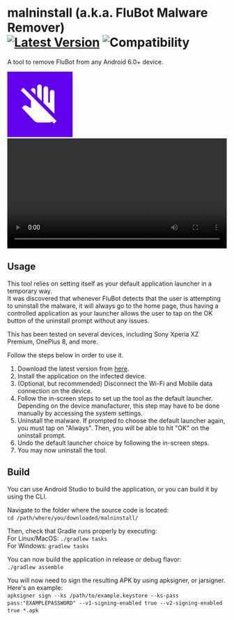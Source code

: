 # malninstall (a.k.a. FluBot Malware Remover)<br/> [![Latest Version](https://img.shields.io/github/v/release/linuxct/malninstall)](https://github.com/linuxct/malninstall/releases/latest) ![Compatibility](https://img.shields.io/badge/compat-API%2023%2B-brightgreen)

A tool to remove FluBot from any Android 6.0+ device.

<img src="https://raw.githubusercontent.com/linuxct/malninstall/main/app/src/main/ic_launcher-playstore.png" alt="icon" width="150"/>

<video src="https://user-images.githubusercontent.com/3966313/110190277-cf7d1100-7e22-11eb-8d95-89278327d01c.mp4" style="display:block; width:100%; height:auto;" autoplay controls loop="loop">
 </video>


## Usage

This tool relies on setting itself as your default application launcher in a temporary way.  
It was discovered that whenever FluBot detects that the user is attempting to uninstall the malware, it will always go to the home page, thus having a controlled application as your launcher allows the user to tap on the OK button of the uninstall prompt without any issues.  

This has been tested on several devices, including Sony Xperia XZ Premium, OnePlus 8, and more.  

Follow the steps below in order to use it.

1. Download the latest version from [here](https://github.com/linuxct/malninstall/releases/latest).
2. Install the application on the infected device.
3. (Optional, but recommended) Disconnect the Wi-Fi and Mobile data connection on the device.
4. Follow the in-screen steps to set up the tool as the default launcher. Depending on the device manufacturer, this step may have to be done manually by accessing the system settings.
5. Uninstall the malware. If prompted to choose the default launcher again, you must tap on "Always". Then, you will be able to hit "OK" on the uninstall prompt.
6. Undo the default launcher choice by following the in-screen steps. 
7. You may now uninstall the tool.

## Build

You can use Android Studio to build the application, or you can build it by using the CLI.  

Navigate to the folder where the source code is located:  
```cd /path/where/you/downloaded/malninstall/```  

Then, check that Gradle runs properly by executing:  
For Linux/MacOS: `./gradlew tasks`  
For Windows: `gradlew tasks`  

You can now build the application in release or debug flavor:   
`./gradlew assemble`  

You will now need to sign the resulting APK by using apksigner, or jarsigner. Here's an example:  
```apksigner sign --ks /path/to/example.keystore --ks-pass pass:"EXAMPLEPASSWORD" --v1-signing-enabled true --v2-signing-enabled true *.apk```  

